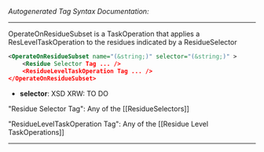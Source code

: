 <!-- THIS IS AN AUTOGENERATED FILE: Don't edit it directly, instead change the schema definition in the code itself. -->

_Autogenerated Tag Syntax Documentation:_

---
OperateOnResidueSubset is a TaskOperation that applies a ResLevelTaskOperation to the residues indicated by a ResidueSelector

```xml
<OperateOnResidueSubset name="(&string;)" selector="(&string;)" >
    <Residue Selector Tag ... />
    <ResidueLevelTaskOperation Tag ... />
</OperateOnResidueSubset>
```

-   **selector**: XSD XRW: TO DO


"Residue Selector Tag": Any of the [[ResidueSelectors]]

"ResidueLevelTaskOperation Tag": Any of the [[Residue Level TaskOperations]]

---
